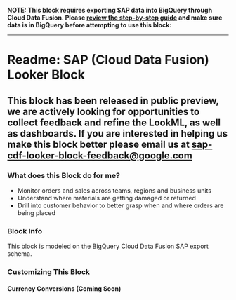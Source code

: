 **NOTE: This block requires exporting SAP data into BigQuery through Cloud Data Fusion. Please [review the step-by-step guide](#) and make sure data is in BigQuery before attempting to use this block:**

___
# Readme: SAP (Cloud Data Fusion) Looker Block

## This block has been released in public preview, we are actively looking for opportunities to collect feedback and refine the LookML, as well as dashboards. If you are interested in helping us make this block better please email us at sap-cdf-looker-block-feedback@google.com 

### What does this Block do for me?

- Monitor orders and sales across teams, regions and business units
- Understand where materials are getting damaged or returned
- Drill into customer behavior to better grasp when and where orders are being placed

### Block Info

This block is modeled on the BigQuery Cloud Data Fusion SAP export schema.

### Customizing This Block

#### Currency Conversions (Coming Soon)


